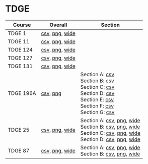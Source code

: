 # TDGE

| Course | Overall | Section |
| ------ | ------- | ------- |
| TDGE 1 | [csv](https://github.com/UCSD-Historical-Enrollment-Data/2025Winter/blob/main/overall/TDGE%201.csv), [png](https://raw.githubusercontent.com/UCSD-Historical-Enrollment-Data/2025Winter/main/plot_overall/TDGE%201.png), [wide](https://raw.githubusercontent.com/UCSD-Historical-Enrollment-Data/2025Winter/main/plot_overall_wide/TDGE%201.png) |  |
| TDGE 11 | [csv](https://github.com/UCSD-Historical-Enrollment-Data/2025Winter/blob/main/overall/TDGE%2011.csv), [png](https://raw.githubusercontent.com/UCSD-Historical-Enrollment-Data/2025Winter/main/plot_overall/TDGE%2011.png), [wide](https://raw.githubusercontent.com/UCSD-Historical-Enrollment-Data/2025Winter/main/plot_overall_wide/TDGE%2011.png) |  |
| TDGE 124 | [csv](https://github.com/UCSD-Historical-Enrollment-Data/2025Winter/blob/main/overall/TDGE%20124.csv), [png](https://raw.githubusercontent.com/UCSD-Historical-Enrollment-Data/2025Winter/main/plot_overall/TDGE%20124.png), [wide](https://raw.githubusercontent.com/UCSD-Historical-Enrollment-Data/2025Winter/main/plot_overall_wide/TDGE%20124.png) |  |
| TDGE 127 | [csv](https://github.com/UCSD-Historical-Enrollment-Data/2025Winter/blob/main/overall/TDGE%20127.csv), [png](https://raw.githubusercontent.com/UCSD-Historical-Enrollment-Data/2025Winter/main/plot_overall/TDGE%20127.png), [wide](https://raw.githubusercontent.com/UCSD-Historical-Enrollment-Data/2025Winter/main/plot_overall_wide/TDGE%20127.png) |  |
| TDGE 131 | [csv](https://github.com/UCSD-Historical-Enrollment-Data/2025Winter/blob/main/overall/TDGE%20131.csv), [png](https://raw.githubusercontent.com/UCSD-Historical-Enrollment-Data/2025Winter/main/plot_overall/TDGE%20131.png), [wide](https://raw.githubusercontent.com/UCSD-Historical-Enrollment-Data/2025Winter/main/plot_overall_wide/TDGE%20131.png) |  |
| TDGE 196A | [csv](https://github.com/UCSD-Historical-Enrollment-Data/2025Winter/blob/main/overall/TDGE%20196A.csv), [png](https://raw.githubusercontent.com/UCSD-Historical-Enrollment-Data/2025Winter/main/plot_overall/TDGE%20196A.png) | Section A: [csv](https://github.com/UCSD-Historical-Enrollment-Data/2025Winter/blob/main/section/TDGE%20196A_A.csv)<br>Section B: [csv](https://github.com/UCSD-Historical-Enrollment-Data/2025Winter/blob/main/section/TDGE%20196A_B.csv)<br>Section C: [csv](https://github.com/UCSD-Historical-Enrollment-Data/2025Winter/blob/main/section/TDGE%20196A_C.csv)<br>Section D: [csv](https://github.com/UCSD-Historical-Enrollment-Data/2025Winter/blob/main/section/TDGE%20196A_D.csv)<br>Section E: [csv](https://github.com/UCSD-Historical-Enrollment-Data/2025Winter/blob/main/section/TDGE%20196A_E.csv)<br>Section F: [csv](https://github.com/UCSD-Historical-Enrollment-Data/2025Winter/blob/main/section/TDGE%20196A_F.csv)<br>Section G: [csv](https://github.com/UCSD-Historical-Enrollment-Data/2025Winter/blob/main/section/TDGE%20196A_G.csv) |
| TDGE 25 | [csv](https://github.com/UCSD-Historical-Enrollment-Data/2025Winter/blob/main/overall/TDGE%2025.csv), [png](https://raw.githubusercontent.com/UCSD-Historical-Enrollment-Data/2025Winter/main/plot_overall/TDGE%2025.png), [wide](https://raw.githubusercontent.com/UCSD-Historical-Enrollment-Data/2025Winter/main/plot_overall_wide/TDGE%2025.png) | Section A: [csv](https://github.com/UCSD-Historical-Enrollment-Data/2025Winter/blob/main/section/TDGE%2025_A.csv), [png](https://raw.githubusercontent.com/UCSD-Historical-Enrollment-Data/2025Winter/main/plot_section/TDGE%2025_A.png), [wide](https://raw.githubusercontent.com/UCSD-Historical-Enrollment-Data/2025Winter/main/plot_section_wide/TDGE%2025_A.png)<br>Section B: [csv](https://github.com/UCSD-Historical-Enrollment-Data/2025Winter/blob/main/section/TDGE%2025_B.csv), [png](https://raw.githubusercontent.com/UCSD-Historical-Enrollment-Data/2025Winter/main/plot_section/TDGE%2025_B.png), [wide](https://raw.githubusercontent.com/UCSD-Historical-Enrollment-Data/2025Winter/main/plot_section_wide/TDGE%2025_B.png)<br>Section C: [csv](https://github.com/UCSD-Historical-Enrollment-Data/2025Winter/blob/main/section/TDGE%2025_C.csv), [png](https://raw.githubusercontent.com/UCSD-Historical-Enrollment-Data/2025Winter/main/plot_section/TDGE%2025_C.png), [wide](https://raw.githubusercontent.com/UCSD-Historical-Enrollment-Data/2025Winter/main/plot_section_wide/TDGE%2025_C.png)<br>Section D: [csv](https://github.com/UCSD-Historical-Enrollment-Data/2025Winter/blob/main/section/TDGE%2025_D.csv), [png](https://raw.githubusercontent.com/UCSD-Historical-Enrollment-Data/2025Winter/main/plot_section/TDGE%2025_D.png), [wide](https://raw.githubusercontent.com/UCSD-Historical-Enrollment-Data/2025Winter/main/plot_section_wide/TDGE%2025_D.png) |
| TDGE 87 | [csv](https://github.com/UCSD-Historical-Enrollment-Data/2025Winter/blob/main/overall/TDGE%2087.csv), [png](https://raw.githubusercontent.com/UCSD-Historical-Enrollment-Data/2025Winter/main/plot_overall/TDGE%2087.png), [wide](https://raw.githubusercontent.com/UCSD-Historical-Enrollment-Data/2025Winter/main/plot_overall_wide/TDGE%2087.png) | Section A: [csv](https://github.com/UCSD-Historical-Enrollment-Data/2025Winter/blob/main/section/TDGE%2087_A.csv), [png](https://raw.githubusercontent.com/UCSD-Historical-Enrollment-Data/2025Winter/main/plot_section/TDGE%2087_A.png), [wide](https://raw.githubusercontent.com/UCSD-Historical-Enrollment-Data/2025Winter/main/plot_section_wide/TDGE%2087_A.png)<br>Section B: [csv](https://github.com/UCSD-Historical-Enrollment-Data/2025Winter/blob/main/section/TDGE%2087_B.csv), [png](https://raw.githubusercontent.com/UCSD-Historical-Enrollment-Data/2025Winter/main/plot_section/TDGE%2087_B.png), [wide](https://raw.githubusercontent.com/UCSD-Historical-Enrollment-Data/2025Winter/main/plot_section_wide/TDGE%2087_B.png) |
